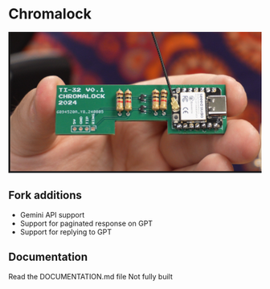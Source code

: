 # Chromalock


![built pcb](./pcb/built.png)


## Fork additions

- Gemini API support
- Support for paginated response on GPT
- Support for replying to GPT

## Documentation

Read the DOCUMENTATION.md file
Not fully built
